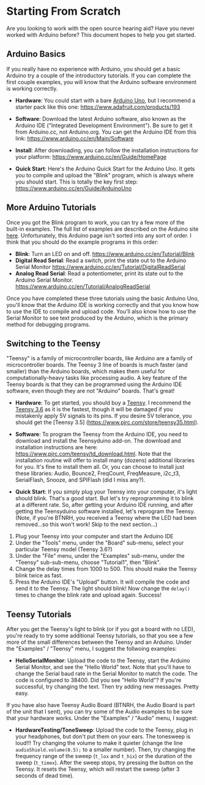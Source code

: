 Starting From Scratch
====================

Are you looking to work with the open source hearing aid?  Have you never worked with Arduino before?  This document hopes to help you get started.

Arduino Basics
---------

If you really have no experience with Arduino, you should get a basic Arduino try a couple of the introductory tutorials.  If you can complete the first couple examples, you will know that the Arduino software environment is working correctly.

* **Hardware**: You could start with a bare [Arduino Uno](https://www.arduino.cc/en/Main/ArduinoBoardUno), but I recommend a starter pack like this one: https://www.adafruit.com/products/193

* **Software**: Download the latest Arduino software, also known as the Arduino IDE ("Integrated Development Environment").  Be sure to get it from Arduino.cc, not Arduino.org.  You can get the Arduino IDE from this link: https://www.arduino.cc/en/Main/Software

* **Install**: After downloading, you can follow the installation instructions for your platform: https://www.arduino.cc/en/Guide/HomePage

* **Quick Start**:  Here's the Arduino Quick Start for the Arduino Uno.  It gets you to compile and upload the "Blink" program, which is always where you should start.  This is totally the key first step: https://www.arduino.cc/en/Guide/ArduinoUno

More Arduino Tutorials
------------

Once you got the Blink program to work, you can try a few more of the built-in examples.  The full list of examples are described on the Arduino site [here](https://www.arduino.cc/en/Tutorial/BuiltInExamples).  Unfortunately, this Arduino page isn't sorted into any sort of order.  I think that you should do the example programs in this order:

* **Blink**:  Turn an LED on and off.  https://www.arduino.cc/en/Tutorial/Blink
* **Digital Read Serial**: Read a switch, print the state out to the Arduino Serial Monitor  https://www.arduino.cc/en/Tutorial/DigitalReadSerial
* **Analog Read Serial**: Read a potentiometer, print its state out to the Arduino Serial Monitor. https://www.arduino.cc/en/Tutorial/AnalogReadSerial

Once you have completed these three tutorials using the basic Arduino Uno, you'll know that the Arduino IDE is working correctly and that you know how to use the IDE to compile and upload code.  You'll also know how to use the Serial Monitor to see text produced by the Arduino, which is the primary method for debugging programs.

Switching to the Teensy
-----------------

"Teensy" is a family of microcontroller boards, like Arduino are a family of microcontroller boards.  The Teensy 3 line of boards is much faster (and smaller) than the Arduino boards, which makes them useful for computationally-heavy tasks like processing audio.  A key feature of the Teensy boards is that they can be programmed using the Arduino IDE software, even though they are not "Arduino" boards.  That's great!

* **Hardware**: To get started, you should buy a [Teensy](https://www.pjrc.com/teensy/).  I recommend the [Teensy 3.6]( https://www.pjrc.com/store/teensy36.html) as it is the fastest, though it will be damaged if you mistakenly apply 5V signals to its pins.  If you desire 5V tolerance, you should get the [Teensy 3.5] (https://www.pjrc.com/store/teensy35.html).

* **Software**: To program the Teensy from the Arduino IDE, you need to download and install the Teensyduino add-on. The download and installation instructions are here: https://www.pjrc.com/teensy/td_download.html.  Note that the installation routine will offer to install many (dozens) additional libraries for you.  It's fine to install them all.  Or, you can choose to install just these libraries: Audio, Bounce2, FreqCount, FreqMeasure, i2c_t3, SerialFlash, Snooze, and SPIFlash (did I miss any?).

* **Quick Start**:  If you simply plug your Teensy into your computer, it's light should blink.  That's a good start.  But let's try reprogramming it to blink at a different rate.  So, after getting your Arduino IDE running, and after getting the Teensyduino software installed, let's reprogram the Teensy.  (Note, if you're BTNRH, you received a Teensy where the LED had been removed...so this won't work!  Skip to the next section...)

1. Plug your Teensy into your computer and start the Arduino IDE
2. Under the "Tools" menu, under the "Board" sub-menu, select your particular Teensy model (Teensy 3.6?)
3. Under the "File" menu, under the "Examples" sub-menu, under the "Teensy" sub-sub-menu, choose "Tutorial1", then "Blink".
4. Change the delay times from 1000 to 500.  This should make the Teensy blink twice as fast.
5. Press the Arduino IDE's "Upload" button.  It will compile the code and send it to the Teensy.  The light should blink!  Now change the `delay()` times to change the blink rate and upload again.  Success!

Teensy Tutorials
-----------------

After you get the Teensy's light to blink (or if you got a board with no LED), you're ready to try some additional Teensy tutorials, so that you see a few more of the small differences between the Teensy and an Arduino.  Under the "Examples" / "Teensy" menu, I suggest the follwoing examples:

* **HelloSerialMonitor**: Upload the code to the Teensy, start the Arduino Serial Monitor, and see the "Hello World" text.  Note that you'll have to change the Serial baud rate in the Serial Monitor to match the code.  The code is configured to 38400.  Did you see "Hello World"?  If you're successful, try changing the text.  Then try adding new messages.  Pretty easy.

If you have also have Teensy Audio Board (BTNRH, the Audio Board is part of the unit that I sent), you can try some of the Audio examples to be sure that your hardware works.  Under the "Examples" / "Audio" menu, I suggest:

* **HardwareTesting/ToneSweep**:  Upload the code to the Teensy, plug in your headphones, but don't put them on your ears.  The tonesweep is loud!!!  Try changing the volume to make it quieter (change the line `audioShield.volume(0.5);` to a smaller number).  Then, try changing the frequency range of the sweep (`t_lox` and `t_hix`) or the duration of the sweep (`t_timex`).  After the sweep stops, try pressing the button on the Teensy.  It resets the Teensy, which will restart the sweep (after 3 seconds of dead time).

